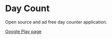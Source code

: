 # Day Count

Open source and ad free day counter application.

[Google Play page](https://play.google.com/store/apps/details?id=gbr22.daycount)